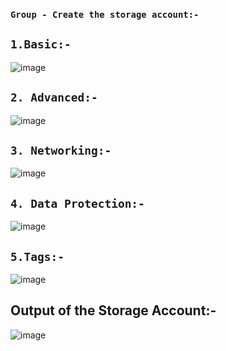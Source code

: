 ### `Group - Create the storage account:-`

**`1.Basic:-`**
---------------

![image](https://user-images.githubusercontent.com/71425992/144366297-a338783c-aeb4-474b-b2fd-db703addcb26.png)

**`2. Advanced:-`**
-------------------

![image](https://user-images.githubusercontent.com/71425992/144366738-2766ae81-74d2-4bde-8335-714518c1e820.png)

**`3. Networking:-`**
---------------------

![image](https://user-images.githubusercontent.com/71425992/144367043-d27d5991-70e0-4593-8b5c-348521b9c963.png)

**`4. Data Protection:-`**
--------------------------

![image](https://user-images.githubusercontent.com/71425992/144367520-fca62b40-8966-4c6c-ad6a-45c8630f7c0c.png)

**`5.Tags:-`**
--------------

![image](https://user-images.githubusercontent.com/71425992/144367675-3bea5d74-c3e1-47b9-938c-8bbee7d9fc52.png)


## Output of the Storage Account:-

![image](https://user-images.githubusercontent.com/71425992/144370115-725e7dc8-cee5-445f-a279-c8e855eabdfd.png)
